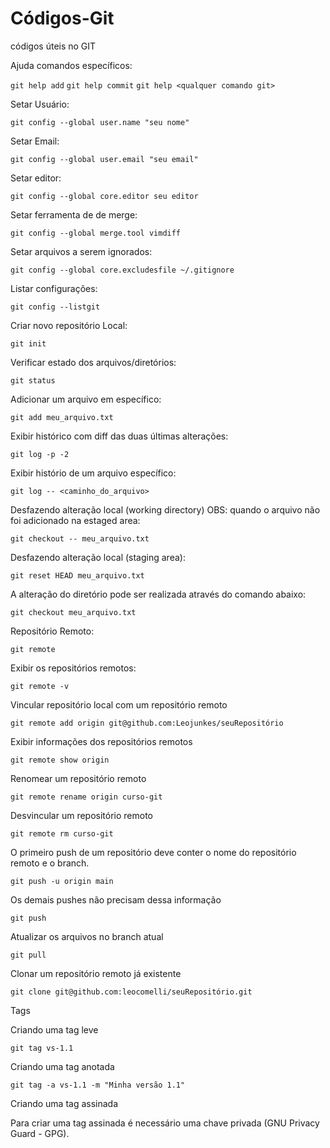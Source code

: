 # Códigos-Git
códigos úteis no GIT

Ajuda comandos específicos:

   `git help add`
   `git help commit`
   `git help <qualquer comando git>`
   
   
Setar Usuário:

```git config --global user.name "seu nome"```

Setar Email:
   
```git config --global user.email "seu email"```

Setar editor:

```git config --global core.editor seu editor```

Setar ferramenta de de merge:

```git config --global merge.tool vimdiff```

Setar arquivos a serem ignorados:

```git config --global core.excludesfile ~/.gitignore```

Listar configurações:

```git config --listgit```

Criar novo repositório Local:

```git init```

Verificar estado dos arquivos/diretórios:

```git status```

Adicionar um arquivo em específico:

```git add meu_arquivo.txt```

Exibir histórico com diff das duas últimas alterações:

```git log -p -2```

Exibir histório de um arquivo específico:

```git log -- <caminho_do_arquivo>```

Desfazendo alteração local (working directory) OBS: quando o arquivo não foi adicionado na estaged area:

```git checkout -- meu_arquivo.txt```

Desfazendo alteração local (staging area):

```git reset HEAD meu_arquivo.txt```

A alteração do diretório pode ser realizada através do comando abaixo:

```git checkout meu_arquivo.txt```

Repositório Remoto:

```git remote```

Exibir os repositórios remotos:

```git remote -v```

Vincular repositório local com um repositório remoto

`git remote add origin git@github.com:Leojunkes/seuRepositório`

Exibir informações dos repositórios remotos

`git remote show origin`

Renomear um repositório remoto

`git remote rename origin curso-git`

Desvincular um repositório remoto

`git remote rm curso-git`

O primeiro push de um repositório deve conter o nome do repositório remoto e o branch.

`git push -u origin main` 

Os demais pushes não precisam dessa informação

`git push`

Atualizar os arquivos no branch atual

`git pull`

Clonar um repositório remoto já existente

`git clone git@github.com:leocomelli/seuRepositório.git`

Tags

Criando uma tag leve

`git tag vs-1.1`

Criando uma tag anotada

`git tag -a vs-1.1 -m "Minha versão 1.1"`

Criando uma tag assinada

Para criar uma tag assinada é necessário uma chave privada (GNU Privacy Guard - GPG).




